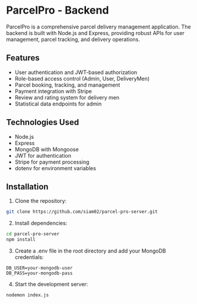 # ParcelPro - Backend

ParcelPro is a comprehensive parcel delivery management application. The backend is built with Node.js and Express, providing robust APIs for user management, parcel tracking, and delivery operations.

## Features

- User authentication and JWT-based authorization
- Role-based access control (Admin, User, DeliveryMen)
- Parcel booking, tracking, and management
- Payment integration with Stripe
- Review and rating system for delivery men
- Statistical data endpoints for admin

## Technologies Used

- Node.js
- Express
- MongoDB with Mongoose
- JWT for authentication
- Stripe for payment processing
- dotenv for environment variables

## Installation

1. Clone the repository:

```bash
git clone https://github.com/siam02/parcel-pro-server.git
```

2. Install dependencies:

```bash
cd parcel-pro-server
npm install
```

3. Create a .env file in the root directory and add your MongoDB credentials:

 ```env
DB_USER=your-mongodb-user
DB_PASS=your-mongodb-pass
```

4. Start the development server:

```bash
nodemon index.js
```
